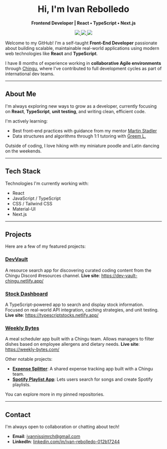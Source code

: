 <h1 align="center">Hi, I'm Ivan Rebolledo</h1>

<p align="center">
  <b>Frontend Developer | React • TypeScript • Next.js</b>  
</p>

<p align="center">
  <a href="https://ivanrebolledo.dev">
    <img src="https://img.shields.io/badge/Portfolio-ivanrebolledo.dev-blue?style=flat&logo=googlechrome" />
  </a>
  <a href="https://linkedin.com/in/ivan-rebolledo-012b17244">
    <img src="https://img.shields.io/badge/LinkedIn-blue?style=flat&logo=linkedin" />
  </a>
  <a href="mailto:ivannissimrch@gmail.com">
    <img src="https://img.shields.io/badge/Email-ivannissimrch@gmail.com-red?style=flat&logo=gmail" />
  </a>
</p>

Welcome to my GitHub! I'm a self-taught **Front-End Developer** passionate about building scalable, maintainable real-world applications using modern web technologies like **React** and **TypeScript**.

I have 8 months of experience working in **collaborative Agile environments** through [Chingu](https://www.chingu.io/), where I've contributed to full development cycles as part of international dev teams.

---

## About Me

I'm always exploring new ways to grow as a developer, currently focusing on **React**, **TypeScript**, **unit testing**, and writing clean, efficient code.

I'm actively learning:
- Best front-end practices with guidance from my mentor [Martin Stadler](https://mentorcruise.com/mentor/martinstadler/)
- Data structures and algorithms through 1:1 tutoring with [Greem L.](https://www.wyzant.com/match/tutor/89018372)

Outside of coding, I love hiking with my miniature poodle and Latin dancing on the weekends.

---

## Tech Stack

Technologies I'm currently working with:

- React
- JavaScript / TypeScript
- CSS / Tailwind CSS
- Material-UI
- Next.js

---

## Projects

Here are a few of my featured projects:

### [DevVault](https://github.com/chingu-voyages/V55-tier2-team-24)
A resource search app for discovering curated coding content from the Chingu Discord #resources channel.
**Live site**: https://dev-vault-chingu.netlify.app/

### [Stock Dashboard](https://github.com/ivannissimrch/stockDashBoard)
A TypeScript-powered app to search and display stock information. Focused on real-world API integration, caching strategies, and unit testing.  
**Live site**: https://typescriptstocks.netlify.app/

### [Weekly Bytes](https://github.com/ivannissimrch/weeklyBytes)
A meal scheduler app built with a Chingu team. Allows managers to filter dishes based on employee allergens and dietary needs.
**Live site**: https://weekly-bytes.com/

Other notable projects:
- **[Expense Splitter](https://github.com/ivannissimrch/expenseSplitter)**: A shared expense tracking app built with a Chingu team.
- **[Spotify Playlist App](https://github.com/ivannissimrch/typeScriptPlayList)**: Lets users search for songs and create Spotify playlists.

You can explore more in my pinned repositories.

---

## Contact

I'm always open to collaboration or chatting about tech!

- **Email**: [ivannissimrch@gmail.com](mailto:ivannissimrch@gmail.com)  
- **LinkedIn**: [linkedin.com/in/ivan-rebolledo-012b17244](https://www.linkedin.com/in/ivan-rebolledo-012b17244/)
